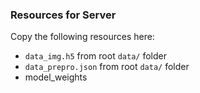 ### Resources for Server
Copy the following resources here:
 - `data_img.h5` from root `data/` folder
 - `data_prepro.json` from root `data/` folder
 - model_weights

